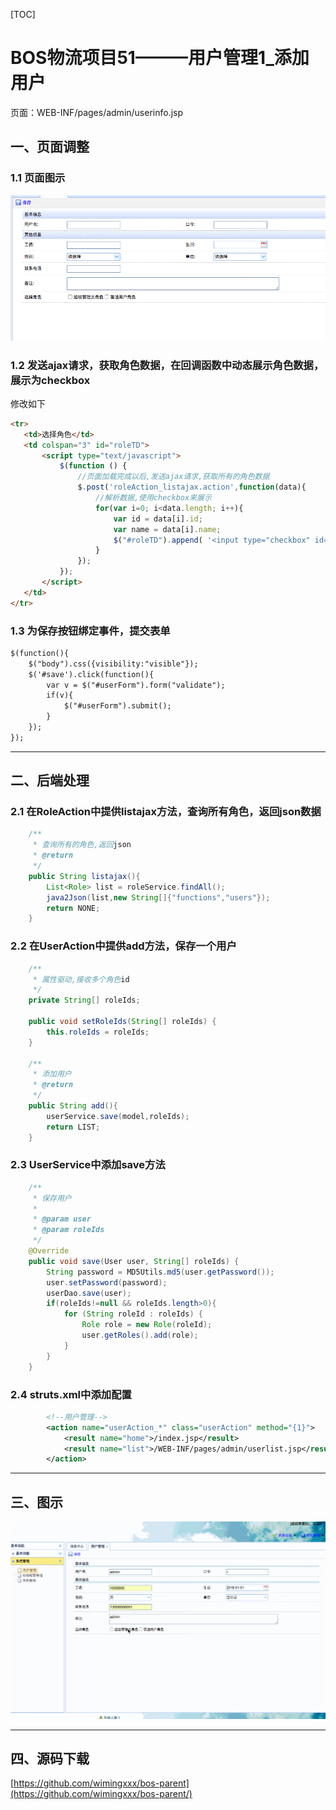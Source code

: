 
[TOC]


# BOS物流项目51———用户管理1\_添加用户


页面：WEB-INF/pages/admin/userinfo.jsp


## 一、页面调整

### 1.1 页面图示

![](../image/51/1.png)

### 1.2 发送ajax请求，获取角色数据，在回调函数中动态展示角色数据，展示为checkbox

修改如下

```html
<tr>
   <td>选择角色</td>
   <td colspan="3" id="roleTD">
	   <script type="text/javascript">
		   $(function () {
			   //页面加载完成以后,发送ajax请求,获取所有的角色数据
			   $.post('roleAction_listajax.action',function(data){
				   //解析数据,使用checkbox来展示
				   for(var i=0; i<data.length; i++){
					   var id = data[i].id;
					   var name = data[i].name;
					   $("#roleTD").append( '<input type="checkbox" id="'+id+'" name="roleIds" value="'+id+'"><label for="'+id+'">'+name+'</label>' );
				   }
			   });
		   });
	   </script>
   </td>
</tr>
```

### 1.3 为保存按钮绑定事件，提交表单

```html
$(function(){
	$("body").css({visibility:"visible"});
	$('#save').click(function(){
		var v = $("#userForm").form("validate");
		if(v){
			$("#userForm").submit();
		}
	});
});	
```

---

## 二、后端处理

### 2.1 在RoleAction中提供listajax方法，查询所有角色，返回json数据

```java
    /**
     * 查询所有的角色,返回json
     * @return
     */
    public String listajax(){
        List<Role> list = roleService.findAll();
        java2Json(list,new String[]{"functions","users"});
        return NONE;
    }
```


### 2.2 在UserAction中提供add方法，保存一个用户

```java
    /**
     * 属性驱动,接收多个角色id
     */
    private String[] roleIds;

    public void setRoleIds(String[] roleIds) {
        this.roleIds = roleIds;
    }

    /**
     * 添加用户
     * @return
     */
    public String add(){
        userService.save(model,roleIds);
        return LIST;
    }
```


### 2.3 UserService中添加save方法

```java
    /**
     * 保存用户
     *
     * @param user
     * @param roleIds
     */
    @Override
    public void save(User user, String[] roleIds) {
        String password = MD5Utils.md5(user.getPassword());
        user.setPassword(password);
        userDao.save(user);
        if(roleIds!=null && roleIds.length>0){
            for (String roleId : roleIds) {
                Role role = new Role(roleId);
                user.getRoles().add(role);
            }
        }
    }
```

### 2.4 struts.xml中添加配置

```xml
        <!--用户管理-->
        <action name="userAction_*" class="userAction" method="{1}">
            <result name="home">/index.jsp</result>
            <result name="list">/WEB-INF/pages/admin/userlist.jsp</result>
        </action>
```


---

## 三、图示


![](../image/51/1.gif)



----



## 四、源码下载

[https://github.com/wimingxxx/bos-parent](https://github.com/wimingxxx/bos-parent/)